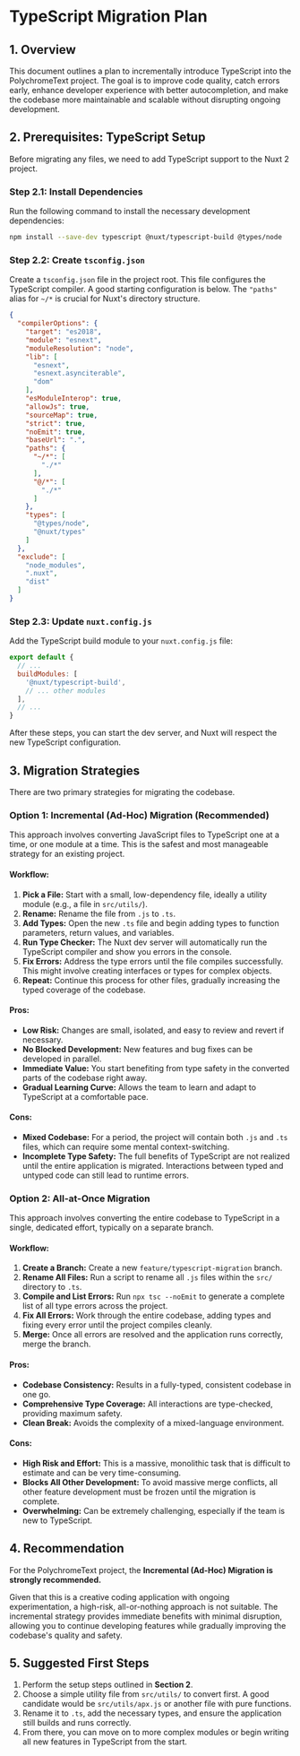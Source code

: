 # TypeScript Migration Plan

## 1. Overview

This document outlines a plan to incrementally introduce TypeScript into the PolychromeText project. The goal is to improve code quality, catch errors early, enhance developer experience with better autocompletion, and make the codebase more maintainable and scalable without disrupting ongoing development.

## 2. Prerequisites: TypeScript Setup

Before migrating any files, we need to add TypeScript support to the Nuxt 2 project.

### Step 2.1: Install Dependencies

Run the following command to install the necessary development dependencies:

```bash
npm install --save-dev typescript @nuxt/typescript-build @types/node
```

### Step 2.2: Create `tsconfig.json`

Create a `tsconfig.json` file in the project root. This file configures the TypeScript compiler. A good starting configuration is below. The `"paths"` alias for `~/*` is crucial for Nuxt's directory structure.

```json
{
  "compilerOptions": {
    "target": "es2018",
    "module": "esnext",
    "moduleResolution": "node",
    "lib": [
      "esnext",
      "esnext.asynciterable",
      "dom"
    ],
    "esModuleInterop": true,
    "allowJs": true,
    "sourceMap": true,
    "strict": true,
    "noEmit": true,
    "baseUrl": ".",
    "paths": {
      "~/*": [
        "./*"
      ],
      "@/*": [
        "./*"
      ]
    },
    "types": [
      "@types/node",
      "@nuxt/types"
    ]
  },
  "exclude": [
    "node_modules",
    ".nuxt",
    "dist"
  ]
}
```

### Step 2.3: Update `nuxt.config.js`

Add the TypeScript build module to your `nuxt.config.js` file:

```javascript
export default {
  // ...
  buildModules: [
    '@nuxt/typescript-build',
    // ... other modules
  ],
  // ...
}
```

After these steps, you can start the dev server, and Nuxt will respect the new TypeScript configuration.

## 3. Migration Strategies

There are two primary strategies for migrating the codebase.

### Option 1: Incremental (Ad-Hoc) Migration (Recommended)

This approach involves converting JavaScript files to TypeScript one at a time, or one module at a time. This is the safest and most manageable strategy for an existing project.

#### Workflow:
1.  **Pick a File:** Start with a small, low-dependency file, ideally a utility module (e.g., a file in `src/utils/`).
2.  **Rename:** Rename the file from `.js` to `.ts`.
3.  **Add Types:** Open the new `.ts` file and begin adding types to function parameters, return values, and variables.
4.  **Run Type Checker:** The Nuxt dev server will automatically run the TypeScript compiler and show you errors in the console.
5.  **Fix Errors:** Address the type errors until the file compiles successfully. This might involve creating interfaces or types for complex objects.
6.  **Repeat:** Continue this process for other files, gradually increasing the typed coverage of the codebase.

#### Pros:
*   **Low Risk:** Changes are small, isolated, and easy to review and revert if necessary.
*   **No Blocked Development:** New features and bug fixes can be developed in parallel.
*   **Immediate Value:** You start benefiting from type safety in the converted parts of the codebase right away.
*   **Gradual Learning Curve:** Allows the team to learn and adapt to TypeScript at a comfortable pace.

#### Cons:
*   **Mixed Codebase:** For a period, the project will contain both `.js` and `.ts` files, which can require some mental context-switching.
*   **Incomplete Type Safety:** The full benefits of TypeScript are not realized until the entire application is migrated. Interactions between typed and untyped code can still lead to runtime errors.

### Option 2: All-at-Once Migration

This approach involves converting the entire codebase to TypeScript in a single, dedicated effort, typically on a separate branch.

#### Workflow:
1.  **Create a Branch:** Create a new `feature/typescript-migration` branch.
2.  **Rename All Files:** Run a script to rename all `.js` files within the `src/` directory to `.ts`.
3.  **Compile and List Errors:** Run `npx tsc --noEmit` to generate a complete list of all type errors across the project.
4.  **Fix All Errors:** Work through the entire codebase, adding types and fixing every error until the project compiles cleanly.
5.  **Merge:** Once all errors are resolved and the application runs correctly, merge the branch.

#### Pros:
*   **Codebase Consistency:** Results in a fully-typed, consistent codebase in one go.
*   **Comprehensive Type Coverage:** All interactions are type-checked, providing maximum safety.
*   **Clean Break:** Avoids the complexity of a mixed-language environment.

#### Cons:
*   **High Risk and Effort:** This is a massive, monolithic task that is difficult to estimate and can be very time-consuming.
*   **Blocks All Other Development:** To avoid massive merge conflicts, all other feature development must be frozen until the migration is complete.
*   **Overwhelming:** Can be extremely challenging, especially if the team is new to TypeScript.

## 4. Recommendation

For the PolychromeText project, the **Incremental (Ad-Hoc) Migration is strongly recommended.**

Given that this is a creative coding application with ongoing experimentation, a high-risk, all-or-nothing approach is not suitable. The incremental strategy provides immediate benefits with minimal disruption, allowing you to continue developing features while gradually improving the codebase's quality and safety.

## 5. Suggested First Steps

1.  Perform the setup steps outlined in **Section 2**.
2.  Choose a simple utility file from `src/utils/` to convert first. A good candidate would be `src/utils/apx.js` or another file with pure functions.
3.  Rename it to `.ts`, add the necessary types, and ensure the application still builds and runs correctly.
4.  From there, you can move on to more complex modules or begin writing all new features in TypeScript from the start.
